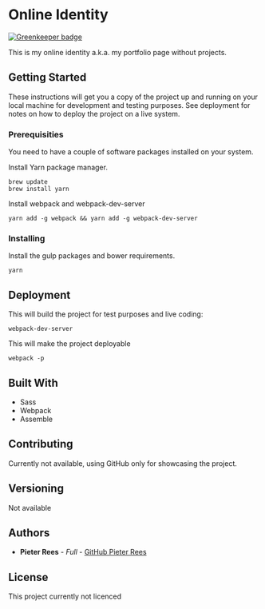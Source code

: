 # Online Identity

[![Greenkeeper badge](https://badges.greenkeeper.io/Pieter-Rees/bald-development.svg)](https://greenkeeper.io/)

This is my online identity a.k.a. my portfolio page without projects.

## Getting Started

These instructions will get you a copy of the project up and running on your local machine for development and testing purposes. See deployment for notes on how to deploy the project on a live system.

### Prerequisities

You need to have a couple of software packages installed on your system.

Install Yarn package manager.
```
brew update
brew install yarn
```
Install webpack and webpack-dev-server
```
yarn add -g webpack && yarn add -g webpack-dev-server
```

### Installing

Install the gulp packages and bower requirements.

```
yarn
```

## Deployment

This will build the project for test purposes and live coding:
```
webpack-dev-server
```
This will make the project deployable
```
webpack -p
```

## Built With

* Sass
* Webpack
* Assemble

## Contributing

Currently not available, using GitHub only for showcasing the project.

## Versioning

Not available

## Authors

* **Pieter Rees** - *Full* - [GitHub Pieter Rees](https://github.com/Pieter-Rees)


## License

This project currently not licenced
